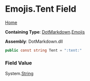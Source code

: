 # Emojis\.Tent Field

[Home](../../../README.md)

**Containing Type**: [DotMarkdown](../../README.md)\.[Emojis](../README.md)

**Assembly**: DotMarkdown\.dll

```csharp
public const string Tent = ":tent:"
```

### Field Value

System\.[String](https://docs.microsoft.com/en-us/dotnet/api/system.string)